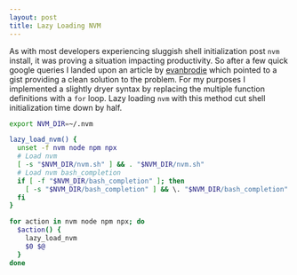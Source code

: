 ```yaml
---
layout: post
title: Lazy Loading NVM
---
```


As with most developers experiencing sluggish shell initialization
post <code>nvm</code> install, it was proving a situation impacting
productivity. So after a few quick google queries I landed upon an
article by [evanbrodie][00] which pointed to a gist providing a clean
solution to the problem. For my purposes I implemented a slightly
dryer syntax by replacing the multiple function definitions with a
<code>for</code> loop. Lazy loading <code>nvm</code> with this method
cut shell initialization time down by half.

```bash
export NVM_DIR=~/.nvm

lazy_load_nvm() {
  unset -f nvm node npm npx
  # Load nvm
  [ -s "$NVM_DIR/nvm.sh" ] && . "$NVM_DIR/nvm.sh"
  # Load nvm bash_completion
  if [ -f "$NVM_DIR/bash_completion" ]; then
    [ -s "$NVM_DIR/bash_completion" ] && \. "$NVM_DIR/bash_completion"
  fi
}

for action in nvm node npm npx; do
  $action() {
    lazy_load_nvm
    $0 $@
  }
done
```

[//]: # (Link / Title)
[00]: https://til-engineering.nulogy.com/Slow-Terminal-Startup-Tip-Lazy-Load-NVM/ "Nulogy Engineering TIL, A microblog for web development"